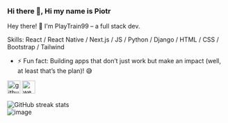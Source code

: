 ### Hi there 👋, Hi my name is Piotr
Hey there! 👋 I'm PlayTrain99 – a full stack dev.

Skills: React / React Native / Next.js / JS / Python / Django / HTML / CSS / Bootstrap / Tailwind

- ⚡ Fun fact: Building apps that don’t just work but make an impact (well, at least that’s the plan)! 😅 


[<img src='https://cdn.jsdelivr.net/npm/simple-icons@3.0.1/icons/github.svg' alt='github' height='30'>](https://github.com/PlayTrain99) <span> </span> [<img src='https://cdn.jsdelivr.net/npm/simple-icons@3.0.1/icons/icloud.svg' alt='website' height='30'>](https://piotrgorka.vercel.app/)  

![GitHub streak stats](https://streak-stats.demolab.com/?user=PlayTrain99)  <br>  ![image](https://github.com/user-attachments/assets/8ba8c382-445d-49f3-bcfc-a01a02f2d68a)

